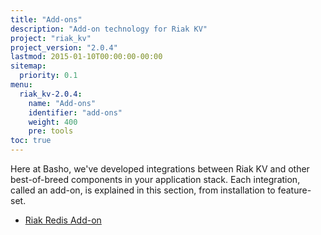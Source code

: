 ```yaml
---
title: "Add-ons"
description: "Add-on technology for Riak KV"
project: "riak_kv"
project_version: "2.0.4"
lastmod: 2015-01-10T00:00:00-00:00
sitemap:
  priority: 0.1
menu:
  riak_kv-2.0.4:
    name: "Add-ons"
    identifier: "add-ons"
    weight: 400
    pre: tools
toc: true
---
```


Here at Basho, we've developed integrations between Riak KV and other best-of-breed components in your application stack. Each integration, called an add-on, is explained in this section, from installation to feature-set.

* [Riak Redis Add-on]({{<baseurl>}}riak/kv/2.0.4/add-ons/redis/)